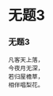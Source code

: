 # 无题3
<!-- 凡客天上落，<br>今夜月无深，<br>若归屋檐草，<br>相伴唱梨花。 [2020-12-20]-->

### 无题3
```shell
凡客天上落，
今夜月无深，
若归屋檐草，
相伴唱梨花。
```
